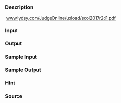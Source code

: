 
### Description
 www.lydsy.com/JudgeOnline/upload/sdoi2017r2d1.pdf
### Input

### Output

### Sample Input

### Sample Output

### Hint

### Source
